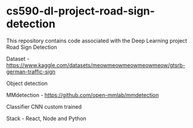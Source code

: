 # cs590-dl-project-road-sign-detection
This repository contains code associated with the Deep Learning project Road Sign Detection


Dataset - https://www.kaggle.com/datasets/meowmeowmeowmeowmeow/gtsrb-german-traffic-sign



Object detection

MMdetection - https://github.com/open-mmlab/mmdetection

Classifier 
CNN custom trained

Stack - React, Node and Python

